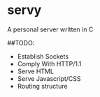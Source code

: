 # servy
A personal server written in C

##TODO:
* Establish Sockets  
* Comply With HTTP/1.1     
* Serve HTML  
* Serve Javascript/CSS  
* Routing structure  
